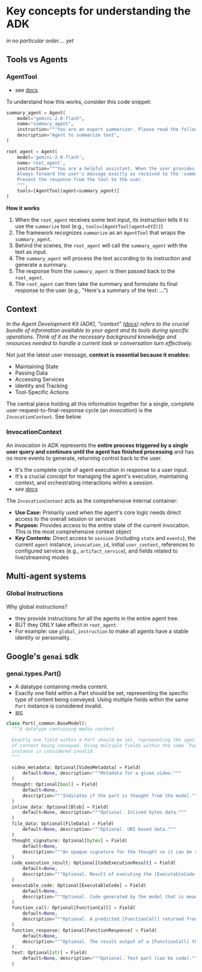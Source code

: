 # Key concepts for understanding the ADK

*in no particular order.... yet*

## Tools vs Agents


### AgentTool
* see [docs](https://google.github.io/adk-docs/tools/function-tools/#3-agent-as-a-tool)

To understand how this works, consider this code snippet:

```python
summary_agent = Agent(
    model="gemini-2.0-flash",
    name="summary_agent",
    instruction="""You are an expert summarizer. Please read the following text and provide a concise summary.""",
    description="Agent to summarize text",
)

root_agent = Agent(
    model='gemini-2.0-flash',
    name='root_agent',
    instruction="""You are a helpful assistant. When the user provides a text, use the 'summarize' tool to generate a summary. 
    Always forward the user's message exactly as received to the 'summarize' tool, without modifying or summarizing it yourself. 
    Present the response from the tool to the user.
    """,
    tools=[AgentTool(agent=summary_agent)]
)
```

**How it works**
1. When the `root_agent` receives some text input, its instruction tells it to use the `summarize` tool (e.g., `tools=[AgentTool(agent=XYZ)]`)
2. The framework recognizes `summarize` as an `AgentTool` that wraps the `summary_agent`.
3. Behind the scenes, the `root_agent` will call the `summary_agent` with the text as input.
4. The `summary_agent` will process the text according to its instruction and generate a summary.
5. The response from the `summary_agent` is then passed back to the `root_agent`.
6. The `root_agent` can then take the summary and formulate its final response to the user (e.g., "Here's a summary of the text: ...")


## Context

*In the Agent Development Kit (ADK), "context" ([docs](https://google.github.io/adk-docs/context/#what-are-context)) refers to the crucial bundle of information available to your agent and its tools during specific operations. Think of it as the necessary background knowledge and resources needed to handle a current task or conversation turn effectively.*

Not just the latest user message, **context is essential because it enables:**
- Maintaining State
- Passing Data
- Accessing Services
- Identity and Tracking
- Tool-Specific Actions

The central piece holding all this information together for a single, complete user-request-to-final-response cycle (an *invocation*) is the *`InvocationContext`*. See below.


### InvocationContext

An *invocation* in ADK represents the **entire process triggered by a single user query and continues until the agent has finished processing** and has no more events to generate, returning control back to the user.
- It's the complete cycle of agent execution in response to a user input.
- It's a crucial concept for managing the agent's execution, maintaining context, and orchestrating interactions within a session.
- *see [docs](https://google.github.io/adk-docs/agents/multi-agents/#c-explicit-invocation-agenttool)*

The *`InvocationContext`* acts as the comprehensive internal container:
* **Use Case:** Primarily used when the agent's core logic needs direct access to the overall session or services
* **Purpose:** Provides access to the entire state of the current invocation. This is the most comprehensive context object
* **Key Contents:** Direct access to `session` (including `state` and `events`), the current `agent` instance, `invocation_id`, initial `user_content`, references to configured services (e.g., `artifact_service`), and fields related to live/streaming modes


## Multi-agent systems


### Global Instructions

Why global instructions?
* they provide instructions for all the agents in the entire agent tree.
* BUT they ONLY take effect in `root_agent`.
* For example: use `global_instruction` to make all agents have a stable identity or personality.


## Google's `genai` sdk


### genai.types.Part()

* A datatype containing media content.
* Exactly one field within a Part should be set, representing the specific type of content being conveyed. Using multiple fields within the same `Part` instance is considered invalid.
* [src](https://github.com/googleapis/python-genai/blob/main/google/genai/types.py#L904)

```python
class Part(_common.BaseModel):
  """A datatype containing media content.

  Exactly one field within a Part should be set, representing the specific type
  of content being conveyed. Using multiple fields within the same `Part`
  instance is considered invalid.
  """

  video_metadata: Optional[VideoMetadata] = Field(
      default=None, description="""Metadata for a given video."""
  )
  thought: Optional[bool] = Field(
      default=None,
      description="""Indicates if the part is thought from the model.""",
  )
  inline_data: Optional[Blob] = Field(
      default=None, description="""Optional. Inlined bytes data."""
  )
  file_data: Optional[FileData] = Field(
      default=None, description="""Optional. URI based data."""
  )
  thought_signature: Optional[bytes] = Field(
      default=None,
      description="""An opaque signature for the thought so it can be reused in subsequent requests.""",
  )
  code_execution_result: Optional[CodeExecutionResult] = Field(
      default=None,
      description="""Optional. Result of executing the [ExecutableCode].""",
  )
  executable_code: Optional[ExecutableCode] = Field(
      default=None,
      description="""Optional. Code generated by the model that is meant to be executed.""",
  )
  function_call: Optional[FunctionCall] = Field(
      default=None,
      description="""Optional. A predicted [FunctionCall] returned from the model that contains a string representing the [FunctionDeclaration.name] with the parameters and their values.""",
  )
  function_response: Optional[FunctionResponse] = Field(
      default=None,
      description="""Optional. The result output of a [FunctionCall] that contains a string representing the [FunctionDeclaration.name] and a structured JSON object containing any output from the function call. It is used as context to the model.""",
  )
  text: Optional[str] = Field(
      default=None, description="""Optional. Text part (can be code)."""
  )
```